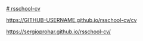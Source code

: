 [# rsschool-cv](https://sergioprohar.github.io/rsschool-cv/)

https://GITHUB-USERNAME.github.io/rsschool-cv/cv

https://sergioprohar.github.io/rsschool-cv/
